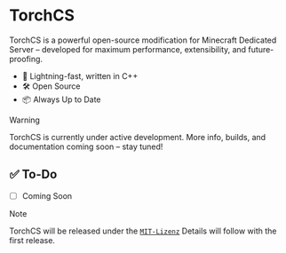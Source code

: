 # TorchCS
TorchCS is a powerful open-source modification for Minecraft Dedicated Server – developed for maximum performance, extensibility, and future-proofing.

* 🚀 Lightning-fast, written in C++
* 🛠️ Open Source
* 📦 Always Up to Date


> [!WARNING]
> TorchCS is currently under active development.
> More info, builds, and documentation coming soon – stay tuned!


## ✅ To-Do
- [ ] Coming Soon


> [!NOTE]
>TorchCS will be released under the [`MIT-Lizenz`](https://choosealicense.com/licenses/mit/) Details will follow with the first release.
